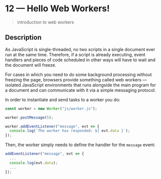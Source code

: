 # 12 &mdash; Hello Web Workers!
> introduction to web workers

## Description

As JavaScript is single-threaded, no two scripts in a single document ever run at the same time. Therefore, if a script is already executing, event handlers and pieces of code scheduled in other ways will have to wait and the document will freeze.

For cases in which you need to do some background processing without freezing the page, browsers provide something called web workers &mdash; isolated JavaScript environments that runs alongside the main program for a document and can communicate with it via a simple messaging protocol.

In order to instantiate and send tasks to a worker you do:
```javascript
const worker = new Worker("js/worker.js");

worker.postMessage(5);

worker.addEventListener("message", evt => {
  console.log(`The worker has responded: ${ evt.data }`);
});
```

Then, the worker simply needs to define the handler for the `message` event:
```javascript
addEventListener("message", evt => {
  ...
  console.log(evt.data);
  ...
});
```